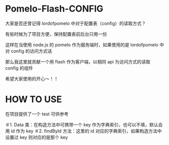 Pomelo-Flash-CONFIG
================

大家是否还曾记得 lordofpomelo 中对于配置表（config）的读取方式？

有些时候为了项目方便，保持配置表前后台只用一份

这样在当使用 node.js 的 pomelo 作为服务端时，如果使用的是 lordofpomelo 中对 config 的访问方式话

那么我这里就贡献一个用 flash 作为客户端，以相同 api 为访问方式的读取 config 的组件

希望大家使用的开心～！！



HOW TO USE
================
在项目提供了一个 test 可供参考

＃1. Data 类：在构造方法中可携带一个 key 作为字典索引，也可以不填，默认会用 id 作为 key
＃2. findById 方法：这里的 id 对应的字典索引，如果构造方法中设置过 key 则对应的是那个 key